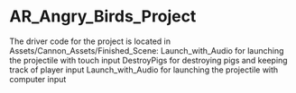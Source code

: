 # AR_Angry_Birds_Project

The driver code for the project is located in Assets/Cannon_Assets/Finished_Scene:
Launch_with_Audio for launching the projectile with touch input
DestroyPigs for destroying pigs and keeping track of player input
Launch_with_Audio for launching the projectile with computer input
